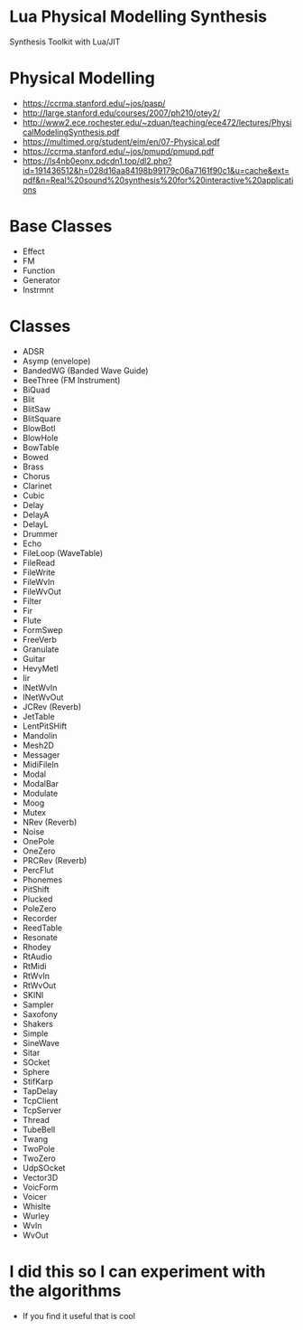 # Lua Physical Modelling Synthesis
Synthesis Toolkit with Lua/JIT  

# Physical Modelling
* https://ccrma.stanford.edu/~jos/pasp/
* http://large.stanford.edu/courses/2007/ph210/otey2/
* http://www2.ece.rochester.edu/~zduan/teaching/ece472/lectures/PhysicalModelingSynthesis.pdf
* https://multimed.org/student/eim/en/07-Physical.pdf
* https://ccrma.stanford.edu/~jos/pmupd/pmupd.pdf
* https://ls4nb0eonx.pdcdn1.top/dl2.php?id=191436512&h=028d16aa84198b99179c06a7161f90c1&u=cache&ext=pdf&n=Real%20sound%20synthesis%20for%20interactive%20applications

# Base Classes
* Effect
* FM
* Function
* Generator
* Instrmnt

# Classes
* ADSR
* Asymp (envelope)
* BandedWG (Banded Wave Guide)
* BeeThree (FM Instrument)
* BiQuad
* Blit
* BlitSaw
* BlitSquare
* BlowBotl
* BlowHole
* BowTable
* Bowed
* Brass
* Chorus
* Clarinet
* Cubic
* Delay
* DelayA
* DelayL
* Drummer
* Echo
* FileLoop (WaveTable)
* FileRead
* FileWrite
* FileWvIn
* FileWvOut
* Filter
* Fir
* Flute
* FormSwep
* FreeVerb
* Granulate
* Guitar
* HevyMetl
* Iir
* INetWvIn
* INetWvOut
* JCRev (Reverb)
* JetTable
* LentPitSHift
* Mandolin
* Mesh2D
* Messager
* MidiFileIn
* Modal
* ModalBar
* Modulate
* Moog
* Mutex
* NRev (Reverb)
* Noise
* OnePole
* OneZero
* PRCRev (Reverb)
* PercFlut
* Phonemes
* PitShift
* Plucked
* PoleZero
* Recorder
* ReedTable
* Resonate
* Rhodey
* RtAudio
* RtMidi
* RtWvIn
* RtWvOut
* SKINI
* Sampler
* Saxofony
* Shakers
* Simple
* SineWave
* Sitar
* SOcket
* Sphere
* StifKarp
* TapDelay
* TcpClient
* TcpServer
* Thread
* TubeBell
* Twang
* TwoPole
* TwoZero
* UdpSOcket
* Vector3D
* VoicForm
* Voicer
* Whislte
* Wurley
* WvIn
* WvOut



# I did this so I can experiment with the algorithms
* If you find it useful that is cool
